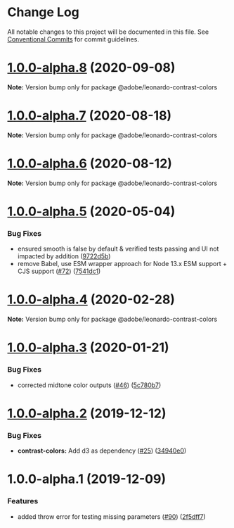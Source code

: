 # Change Log

All notable changes to this project will be documented in this file.
See [Conventional Commits](https://conventionalcommits.org) for commit guidelines.

# [1.0.0-alpha.8](https://github.com/adobe/leonardo/compare/@adobe/leonardo-contrast-colors@1.0.0-alpha.7...@adobe/leonardo-contrast-colors@1.0.0-alpha.8) (2020-09-08)

**Note:** Version bump only for package @adobe/leonardo-contrast-colors





# [1.0.0-alpha.7](https://github.com/adobe/leonardo/compare/@adobe/leonardo-contrast-colors@1.0.0-alpha.6...@adobe/leonardo-contrast-colors@1.0.0-alpha.7) (2020-08-18)

**Note:** Version bump only for package @adobe/leonardo-contrast-colors





# [1.0.0-alpha.6](https://github.com/adobe/leonardo/compare/@adobe/leonardo-contrast-colors@1.0.0-alpha.5...@adobe/leonardo-contrast-colors@1.0.0-alpha.6) (2020-08-12)

**Note:** Version bump only for package @adobe/leonardo-contrast-colors





# [1.0.0-alpha.5](https://github.com/adobe/leonardo/compare/@adobe/leonardo-contrast-colors@1.0.0-alpha.4...@adobe/leonardo-contrast-colors@1.0.0-alpha.5) (2020-05-04)


### Bug Fixes

* ensured smooth is false by default & verified tests passing and UI not impacted by addition ([9722d5b](https://github.com/adobe/leonardo/commit/9722d5b422e60c62243cfae58f21bafbb286854c))
* remove Babel, use ESM wrapper approach for Node 13.x ESM support + CJS support ([#72](https://github.com/adobe/leonardo/issues/72)) ([7541dc1](https://github.com/adobe/leonardo/commit/7541dc1189403039b900ef08ca82023d31063b58))





# [1.0.0-alpha.4](https://github.com/adobe/leonardo/compare/@adobe/leonardo-contrast-colors@1.0.0-alpha.3...@adobe/leonardo-contrast-colors@1.0.0-alpha.4) (2020-02-28)

**Note:** Version bump only for package @adobe/leonardo-contrast-colors





# [1.0.0-alpha.3](https://github.com/adobe/leonardo/compare/@adobe/leonardo-contrast-colors@1.0.0-alpha.2...@adobe/leonardo-contrast-colors@1.0.0-alpha.3) (2020-01-21)


### Bug Fixes

* corrected midtone color outputs ([#46](https://github.com/adobe/leonardo/issues/46)) ([5c780b7](https://github.com/adobe/leonardo/commit/5c780b7a1f0355f985591076a27f1764e1faee3c))





# [1.0.0-alpha.2](https://github.com/adobe/leonardo/compare/@adobe/leonardo-contrast-colors@1.0.0-alpha.1...@adobe/leonardo-contrast-colors@1.0.0-alpha.2) (2019-12-12)


### Bug Fixes

* **contrast-colors:** Add d3 as dependency ([#25](https://github.com/adobe/leonardo/issues/25)) ([34940e0](https://github.com/adobe/leonardo/commit/34940e00f52fa69b413b7c882a79c4d158b19a3b))





# 1.0.0-alpha.1 (2019-12-09)


### Features

* added throw error for testing missing parameters ([#90](https://github.com/adobe/leonardo/issues/90)) ([2f5dff7](https://github.com/adobe/leonardo/commit/2f5dff7ced7756ef860ba9e5e661cf5fc1e20a2e))
